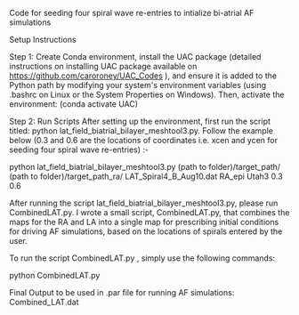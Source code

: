 
Code for seeding four spiral wave re-entries to intialize bi-atrial AF simulations 

Setup Instructions

Step 1: Create Conda environment, install the UAC package (detailed instructions on installing UAC package available on https://github.com/caroroney/UAC_Codes ), and ensure it is added to the Python path by modifying your system's environment variables (using .bashrc on Linux or the System Properties on Windows). Then, activate the environment: (conda activate UAC)


Step 2: Run Scripts
After setting up the environment, first run the script titled: python lat_field_biatrial_bilayer_meshtool3.py. Follow the example below (0.3 and 0.6 are the locations of coordinates i.e. xcen and ycen for seeding four spiral wave re-entries) :-

python lat_field_biatrial_bilayer_meshtool3.py (path to folder)/target_path/ (path to folder)/target_path_ra/ LAT_Spiral4_B_Aug10.dat RA_epi Utah3 0.3 0.6

After running the script lat_field_biatrial_bilayer_meshtool3.py, please run CombinedLAT.py. I wrote a small script, CombinedLAT.py, that combines the maps for the RA and LA into a single map for prescribing initial conditions for driving AF simulations, based on the locations of spirals entered by the user. 

To run the script CombinedLAT.py , simply use the following commands:

python CombinedLAT.py

Final Output to be used in .par file for running AF simulations: Combined_LAT.dat
